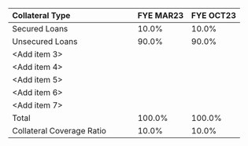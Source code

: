 | Collateral Type           |    |    |    | FYE MAR23   | FYE OCT23   |
|:--------------------------|:---|:---|:---|:------------|:------------|
| Secured Loans             |    |    |    | 10.0%       | 10.0%       |
| Unsecured Loans           |    |    |    | 90.0%       | 90.0%       |
| <Add item 3>              |    |    |    |             |             |
| <Add item 4>              |    |    |    |             |             |
| <Add item 5>              |    |    |    |             |             |
| <Add item 6>              |    |    |    |             |             |
| <Add item 7>              |    |    |    |             |             |
| Total                     |    |    |    | 100.0%      | 100.0%      |
| Collateral Coverage Ratio |    |    |    | 10.0%       | 10.0%       |